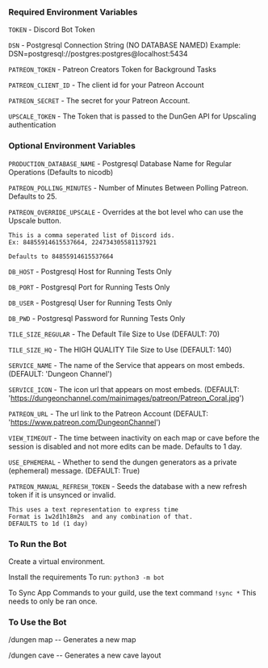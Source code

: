 
### Required Environment Variables
`TOKEN` - Discord Bot Token

`DSN` - Postgresql Connection String (NO DATABASE NAMED)
Example: DSN=postgresql://postgres:postgres@localhost:5434

`PATREON_TOKEN` - Patreon Creators Token for Background Tasks

`PATREON_CLIENT_ID` - The client id for your Patreon Account

`PATREON_SECRET` - The secret for your Patreon Account.

`UPSCALE_TOKEN` - The Token that is passed to the DunGen API for Upscaling authentication

### Optional Environment Variables
`PRODUCTION_DATABASE_NAME` - Postgresql Database Name for Regular Operations (Defaults to nicodb)

`PATREON_POLLING_MINUTES` - Number of Minutes Between Polling Patreon. Defaults to 25.

`PATREON_OVERRIDE_UPSCALE` - Overrides at the bot level who can use the Upscale button. 
```
This is a comma seperated list of Discord ids.
Ex: 84855914615537664, 224734305581137921

Defaults to 84855914615537664
```
`DB_HOST` - Postgresql Host for Running Tests Only

`DB_PORT` - Postgresql Port for Running Tests Only

`DB_USER` - Postgresql User for Running Tests Only

`DB_PWD` - Postgresql Password for Running Tests Only

`TILE_SIZE_REGULAR` - The Default Tile Size to Use (DEFAULT: 70)

`TILE_SIZE_HQ` - The HIGH QUALITY Tile Size to Use (DEFAULT: 140)

`SERVICE_NAME` - The name of the Service that appears on most embeds. (DEFAULT: 'Dungeon Channel')

`SERVICE_ICON` - The icon url that appears on most embeds. (DEFAULT: 'https://dungeonchannel.com/mainimages/patreon/Patreon_Coral.jpg')

`PATREON_URL` - The url link to the Patreon Account (DEFAULT: 'https://www.patreon.com/DungeonChannel')

`VIEW_TIMEOUT` - The time between inactivity on each map or cave before the session is disabled and not more edits can be made. Defaults to 1 day.

`USE_EPHEMERAL` - Whether to send the dungen generators as a private (ephemeral) message. (DEFAULT: True)

`PATREON_MANUAL_REFRESH_TOKEN` - Seeds the database with a new refresh token if it is unsynced or invalid.

```
This uses a text representation to express time
Format is 1w2d1h18m2s  and any combination of that.
DEFAULTS to 1d (1 day)
```

### To Run the Bot
Create a virtual environment.

Install the requirements
To run: `python3 -m bot`

To Sync App Commands to your guild, use the text command `!sync *`
This needs to only be ran once.

### To Use the Bot
/dungen map -- Generates a new map

/dungen cave -- Generates a new cave layout